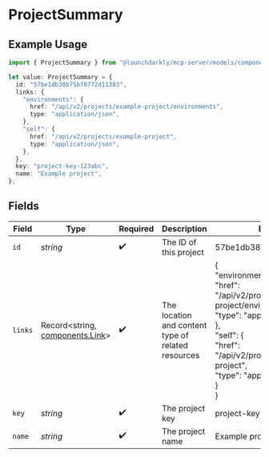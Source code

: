# ProjectSummary

## Example Usage

```typescript
import { ProjectSummary } from "@launchdarkly/mcp-server/models/components";

let value: ProjectSummary = {
  id: "57be1db38b75bf0772d11383",
  links: {
    "environments": {
      href: "/api/v2/projects/example-project/environments",
      type: "application/json",
    },
    "self": {
      href: "/api/v2/projects/example-project",
      type: "application/json",
    },
  },
  key: "project-key-123abc",
  name: "Example project",
};
```

## Fields

| Field                                                                                                                                                                                           | Type                                                                                                                                                                                            | Required                                                                                                                                                                                        | Description                                                                                                                                                                                     | Example                                                                                                                                                                                         |
| ----------------------------------------------------------------------------------------------------------------------------------------------------------------------------------------------- | ----------------------------------------------------------------------------------------------------------------------------------------------------------------------------------------------- | ----------------------------------------------------------------------------------------------------------------------------------------------------------------------------------------------- | ----------------------------------------------------------------------------------------------------------------------------------------------------------------------------------------------- | ----------------------------------------------------------------------------------------------------------------------------------------------------------------------------------------------- |
| `id`                                                                                                                                                                                            | *string*                                                                                                                                                                                        | :heavy_check_mark:                                                                                                                                                                              | The ID of this project                                                                                                                                                                          | 57be1db38b75bf0772d11383                                                                                                                                                                        |
| `links`                                                                                                                                                                                         | Record<string, [components.Link](../../models/components/link.md)>                                                                                                                              | :heavy_check_mark:                                                                                                                                                                              | The location and content type of related resources                                                                                                                                              | {<br/>"environments": {<br/>"href": "/api/v2/projects/example-project/environments",<br/>"type": "application/json"<br/>},<br/>"self": {<br/>"href": "/api/v2/projects/example-project",<br/>"type": "application/json"<br/>}<br/>} |
| `key`                                                                                                                                                                                           | *string*                                                                                                                                                                                        | :heavy_check_mark:                                                                                                                                                                              | The project key                                                                                                                                                                                 | project-key-123abc                                                                                                                                                                              |
| `name`                                                                                                                                                                                          | *string*                                                                                                                                                                                        | :heavy_check_mark:                                                                                                                                                                              | The project name                                                                                                                                                                                | Example project                                                                                                                                                                                 |